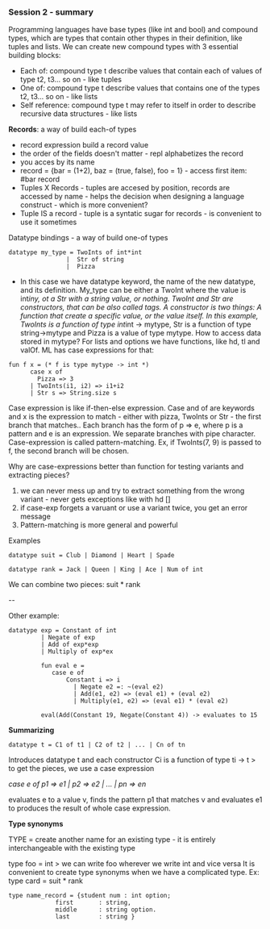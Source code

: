 ### Session 2 - summary

Programming languages have base types (like int and bool) and compound types, which are types that contain other thypes in their definition, like tuples and lists. We can create new compound types with 3 essential building blocks:
* Each of: compound type t describe values that contain each of values of type t2, t3... so on - like tuples
* One of: compound type t describe values that contains one of the types t2, t3... so on - like lists
* Self reference: compound type t may refer to itself in order to describe recursive data structures - like lists


**Records**: a way of build each-of types
* record expression build a record value
* the order of the fields doesn't matter - repl alphabetizes the record
* you acces by its name
* record = {bar = (1+2), baz = (true, false), foo = 1} - access first item: #bar record
* Tuples X Records - tuples are accesed by position, records are accessed by name - helps the decision when designing a language construct - which is more convenient?
* Tuple IS a record - tuple is a syntatic sugar for records - is convenient to use it sometimes


Datatype bindings - a way of build one-of types

```
datatype my_type = TwoInts of int*int
                |  Str of string
                |  Pizza
```


* In this case we have datatype keyword, the name of the new datatype, and its definition. My_type can be either a TwoInt where the value is int*iny, ot a Str with a string value, or nothing. TwoInt and Str are constructors, that can be also called tags. A constructor is two things: A function that create a specific value, or the value itself. In this example, TwoInts is a function of type int*int -> mytype, Str is a function of type string->mytype and Pizza is a value of type mytype. 
How to access data stored in mytype? For lists and options we have functions, like hd, tl and valOf. ML has case expressions for that:


```
fun f x = (* f is type mytype -> int *)
      case x of
        Pizza => 3
      |	TwoInts(i1, i2) => i1+i2
      |	Str s => String.size s
  ```

Case expression is like if-then-else expression. Case and of are keywords and x is the expression to match - either with pizza, TwoInts or Str - the first branch that matches.. Each branch has the form of p => e, where p is a pattern and e is an expression. We separate branches with pipe character. Case-expression is called pattern-matching. Ex, if TwoInts(7, 9) is passed to f, the second branch will be chosen.

Why are case-expressions better than function for testing variants and extracting pieces?

1. we can never mess up and try to extract something from the wrong variant - never gets exceptions like with hd []
2. if case-exp forgets a varuant or use a variant twice, you get an error message
3. Pattern-matching is more general and powerful

Examples

```
datatype suit = Club | Diamond | Heart | Spade
```
```
datatype rank = Jack | Queen | King | Ace | Num of int
```

We can combine two pieces: suit * rank

--

Other example:
```
datatype exp = Constant of int
	     | Negate of exp
	     | Add of exp*exp
	     | Multiply of exp*ex
	     
	     fun eval e =
	     	case e of
	     		Constant i => i
	     	      | Negate e2 =: ~(eval e2)
	     	      | Add(e1, e2) => (eval e1) + (eval e2)
	     	      | Multiply(e1, e2) => (eval e1) * (eval e2)
	     	      
	     eval(Add(Constant 19, Negate(Constant 4)) -> evaluates to 15
```

**Summarizing**
```
datatype t = C1 of t1 | C2 of t2 | ... | Cn of tn
```
Introduces datatype t and each constructor Ci is a function of type ti -> t > to get the pieces, we use a case expression

*case e of p1 => e1 | p2 => e2 | ... | pn => en*

evaluates e to a value v, finds the pattern p1 that matches v and evaluates e1 to produces the result of whole case expression.

**Type synonyms**

TYPE = create another name for an existing type - it is entirely interchangeable with the existing type

type foo = int > we can write foo wherever we write int and vice versa
It is convenient to create type synonyms when we have a complicated type.
Ex: type card = suit * rank
```
type name_record = {student num : int option;
		     first       : string,
		     middle      : string option.
		     last        : string }
```
	     	   
